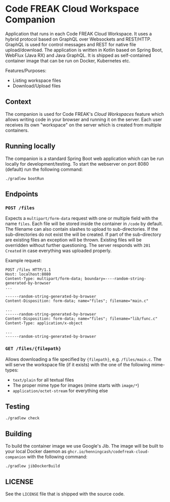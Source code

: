 # Code FREAK Cloud Workspace Companion

Application that runs in each Code FREAK Cloud Workspace.
It uses a hybrid protocol based on GraphQL over Websockets and REST/HTTP.
GraphQL is used for control messages and REST for native file upload/download.
The application is written in Kotlin based on Spring Boot, WebFlux (Java RX) and Java GraphQL.
It is shipped as self-contained container image that can be run on Docker, Kubernetes etc.

Features/Purposes:
* Listing workspace files
* Download/Upload files

## Context
The companion is used for Code FREAK's *Cloud Workspaces* feature which allows writing code in your browser and running
it on the server.
Each user receives its own "workspace" on the server which is created from multiple containers.

## Running locally
The companion is a standard Spring Boot web application which can be run locally for development/testing.
To start the webserver on port 8080 (default) run the following command:
```shell
./gradlew bootRun
```

## Endpoints

### `POST /files`
Expects a `multipart/form-data` request with one or multiple field with the name `files`.
Each file will be stored inside the container in `/code` by default.
The filename can also contain slashes to upload to sub-directories.
If the sub-directories do not exist the will be created.
If part of the sub-directory are existing files an exception will be thrown.
Existing files will be overridden without further questioning.
The server responds with `201 Created` in case everything was uploaded properly.

Example request:

```
POST /files HTTP/1.1
Host: localhost:8080
Content-Type: multipart/form-data; boundary=----random-string-generated-by-browser
...

------random-string-generated-by-browser
Content-Disposition: form-data; name="files"; filename="main.c"

...
------random-string-generated-by-browser
Content-Disposition: form-data; name="files"; filename="lib/func.c"
Content-Type: application/x-object

...
------random-string-generated-by-browser
```

### `GET /files/{filepath}`
Allows downloading a file specified by `{filepath}`, e.g. `/files/main.c`.
The will serve the workspace file (if it exists) with the one of the following mime-types:
* `text/plain` for all textual files
* The proper mime type for images (mime starts with `image/*`)
* `application/octet-stream` for everything else



## Testing
```shell
./gradlew check
```

## Building
To build the container image we use Google's Jib.
The image will be built to your local Docker daemon as `ghcr.io/henningcash/codefreak-cloud-companion` with the following command:
```shell
./gradlew jibDockerBuild
```

## LICENSE
See the `LICENSE` file that is shipped with the source code.